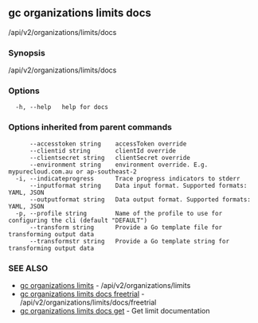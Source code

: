 ## gc organizations limits docs

/api/v2/organizations/limits/docs

### Synopsis

/api/v2/organizations/limits/docs

### Options

```
  -h, --help   help for docs
```

### Options inherited from parent commands

```
      --accesstoken string    accessToken override
      --clientid string       clientId override
      --clientsecret string   clientSecret override
      --environment string    environment override. E.g. mypurecloud.com.au or ap-southeast-2
  -i, --indicateprogress      Trace progress indicators to stderr
      --inputformat string    Data input format. Supported formats: YAML, JSON
      --outputformat string   Data output format. Supported formats: YAML, JSON
  -p, --profile string        Name of the profile to use for configuring the cli (default "DEFAULT")
      --transform string      Provide a Go template file for transforming output data
      --transformstr string   Provide a Go template string for transforming output data
```

### SEE ALSO

* [gc organizations limits](gc_organizations_limits.html)	 - /api/v2/organizations/limits
* [gc organizations limits docs freetrial](gc_organizations_limits_docs_freetrial.html)	 - /api/v2/organizations/limits/docs/freetrial
* [gc organizations limits docs get](gc_organizations_limits_docs_get.html)	 - Get limit documentation


